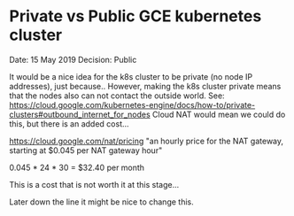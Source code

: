 # Private vs Public GCE kubernetes cluster

Date: 15 May 2019
Decision: Public

It would be a nice idea for the k8s cluster to be private (no node IP addresses), just because..
However, making the k8s cluster private means that the nodes also can not contact the outside world.
See: https://cloud.google.com/kubernetes-engine/docs/how-to/private-clusters#outbound_internet_for_nodes
Cloud NAT would mean we could do this, but there is an added cost...

https://cloud.google.com/nat/pricing
"an hourly price for the NAT gateway, starting at $0.045 per NAT gateway hour"

0.045 * 24 * 30 = $32.40 per month

This is a cost that is not worth it at this stage...

Later down the line it might be nice to change this.
